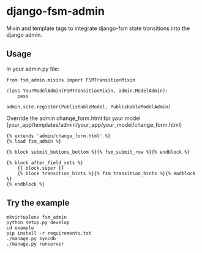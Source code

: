 
# django-fsm-admin

Mixin and template tags to integrate django-fsm state transitions into 
the django admin.

## Usage

In your admin.py file:

    from fsm_admin.mixins import FSMTransitionMixin

    class YourModelAdmin(FSMTransitionMixin, admin.ModelAdmin):
        pass

    admin.site.register(PublishableModel, PublishableModelAdmin)

Override the admin change_form.html for your model
(your_app/templates/admin/your_app/your_model/change_form.html)

    {% extends 'admin/change_form.html' %}
    {% load fsm_admin %} 

    {% block submit_buttons_bottom %}{% fsm_submit_row %}{% endblock %}

    {% block after_field_sets %}
        {{ block.super }}
        {% block transition_hints %}{% fsm_transition_hints %}{% endblock %}
    {% endblock %}  

## Try the example

    mkvirtualenv fsm_admin
    python setup.py develop
    cd example
    pip install -r requirements.txt
    ./manage.py syncdb
    ./manage.py runserver
